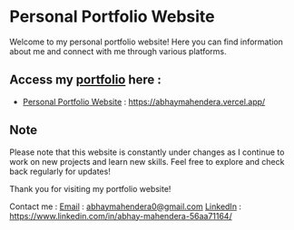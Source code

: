 # Personal Portfolio Website

Welcome to my personal portfolio website! Here you can find information about me and connect with me through various platforms.

## Access my [portfolio](https://abhaymahendera.vercel.app/) here : 
- [Personal Portfolio Website](https://abhaymahendera.vercel.app/) : https://abhaymahendera.vercel.app/

## Note

Please note that this website is constantly under changes as I continue to work on new projects and learn new skills. Feel free to explore and check back regularly for updates!

Thank you for visiting my portfolio website!

Contact me :
[Email](abhaymahendera0@gmail.com) : abhaymahendera0@gmail.com
[LinkedIn](https://www.linkedin.com/in/abhay-mahendera-56aa71164/) : https://www.linkedin.com/in/abhay-mahendera-56aa71164/